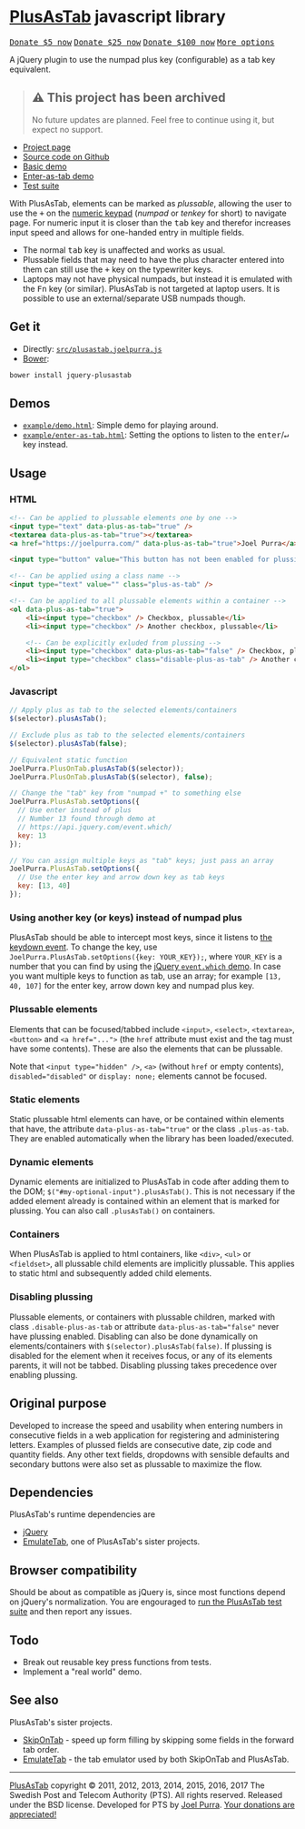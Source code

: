 # [PlusAsTab](https://joelpurra.com/projects/plusastab/) javascript library

<p class="donate">
  <a href="https://joelpurra.com/donate/proceed/?amount=5&currency=usd"><kbd>Donate $5 now</kbd></a>
  <a href="https://joelpurra.com/donate/proceed/?amount=25&currency=usd"><kbd>Donate $25 now</kbd></a>
  <a href="https://joelpurra.com/donate/proceed/?amount=100&currency=usd&invoice=true"><kbd>Donate $100 now</kbd></a>
  <a href="https://joelpurra.com/donate/"><kbd>More options</kbd></a>
</p>

A jQuery plugin to use the numpad plus key (configurable) as a tab key equivalent.



> ## ⚠️ This project has been archived
>
> No future updates are planned. Feel free to continue using it, but expect no support.



- [Project page](https://joelpurra.com/projects/plusastab/)
- [Source code on Github](https://github.com/joelpurra/plusastab)
- [Basic demo](https://joelpurra.com/projects/plusastab/docs/example/demo.html)
- [Enter-as-tab demo](https://joelpurra.com/projects/plusastab/docs/example/enter-as-tab.html)
- [Test suite](https://joelpurra.com/projects/plusastab/docs/test/)

With PlusAsTab, elements can be marked as *plussable*, allowing the user to use the <kbd>+</kbd> on the  [numeric keypad](https://en.wikipedia.org/wiki/Numeric_keypad) (*numpad* or *tenkey* for short) to navigate page. For numeric input it is closer than the <kbd>tab</kbd> key and therefor increases input speed and allows for one-handed entry in multiple fields.

- The normal <kbd>tab</kbd> key is unaffected and works as usual.
- Plussable fields that may need to have the plus character entered into them can still use the <kbd>+</kbd> key on the typewriter keys.
- Laptops may not have physical numpads, but instead it is emulated with the <kbd>Fn</kbd> key (or similar). PlusAsTab is not targeted at laptop users. It is possible to use an external/separate USB numpads though.



## Get it

- Directly: [`src/plusastab.joelpurra.js`](src/plusastab.joelpurra.js)
- [Bower](https://bower.io/):

```bash
bower install jquery-plusastab
```



## Demos

- [`example/demo.html`](https://joelpurra.com/projects/plusastab/docs/example/demo.html): Simple demo for playing around.
- [`example/enter-as-tab.html`](https://joelpurra.com/projects/plusastab/docs/example/enter-as-tab.html): Setting the options to listen to the <kbd>enter</kbd>/<kbd>&crarr;</kbd> key instead.



## Usage

### HTML

```html
<!-- Can be applied to plussable elements one by one -->
<input type="text" data-plus-as-tab="true" />
<textarea data-plus-as-tab="true"></textarea>
<a href="https://joelpurra.com/" data-plus-as-tab="true">Joel Purra</a>

<input type="button" value="This button has not been enabled for plussing" />

<!-- Can be applied using a class name -->
<input type="text" value="" class="plus-as-tab" />

<!-- Can be applied to all plussable elements within a container -->
<ol data-plus-as-tab="true">
	<li><input type="checkbox" /> Checkbox, plussable</li>
	<li><input type="checkbox" /> Another checkbox, plussable</li>

	<!-- Can be explicitly exluded from plussing -->
	<li><input type="checkbox" data-plus-as-tab="false" /> Checkbox, plussing disabled</li>
	<li><input type="checkbox" class="disable-plus-as-tab" /> Another checkbox, plussing disabled</li>
</ol>
```



### Javascript

```javascript
// Apply plus as tab to the selected elements/containers
$(selector).plusAsTab();

// Exclude plus as tab to the selected elements/containers
$(selector).plusAsTab(false);

// Equivalent static function
JoelPurra.PlusOnTab.plusAsTab($(selector));
JoelPurra.PlusOnTab.plusAsTab($(selector), false);

// Change the "tab" key from "numpad +" to something else
JoelPurra.PlusAsTab.setOptions({
  // Use enter instead of plus
  // Number 13 found through demo at
  // https://api.jquery.com/event.which/
  key: 13
});

// You can assign multiple keys as "tab" keys; just pass an array
JoelPurra.PlusAsTab.setOptions({
  // Use the enter key and arrow down key as tab keys
  key: [13, 40]
});
```



### Using another key (or keys) instead of numpad plus

PlusAsTab should be able to intercept most keys, since it listens to [the keydown event](https://api.jquery.com/keydown/). To change the key, use `JoelPurra.PlusAsTab.setOptions({key: YOUR_KEY});`, where `YOUR_KEY` is a number that you can find by using the [jQuery `event.which` demo](https://api.jquery.com/event.which/). In case you want multiple keys to function as tab, use an array; for example `[13, 40, 107]` for the enter key, arrow down key and numpad plus key.



### Plussable elements

Elements that can be focused/tabbed include `<input>`, `<select>`, `<textarea>`, `<button>` and `<a href="...">` (the `href` attribute must exist and the tag must have some contents). These are also the elements that can be plussable.

Note that `<input type="hidden" />`, `<a>` (without `href` or empty contents), `disabled="disabled"` or `display: none;` elements cannot be focused.



### Static elements

Static plussable html elements can have, or be contained within elements that have, the attribute `data-plus-as-tab="true"` or the class `.plus-as-tab`. They are enabled automatically when the library has been loaded/executed.



### Dynamic elements

Dynamic elements are initialized to PlusAsTab in code after adding them to the DOM; `$("#my-optional-input").plusAsTab()`. This is not necessary if the added element already is contained within an element that is marked for plussing. You can also call `.plusAsTab()` on containers.



### Containers

When PlusAsTab is applied to html containers, like `<div>`, `<ul>` or `<fieldset>`, all plussable child elements are implicitly plussable. This applies to static html and subsequently added child elements.



### Disabling plussing

Plussable elements, or containers with plussable children, marked with class `.disable-plus-as-tab` or attribute `data-plus-as-tab="false"` never have plussing enabled. Disabling can also be done dynamically on elements/containers with `$(selector).plusAsTab(false)`. If plussing is disabled for the element when it receives focus, or any of its elements parents, it will not be tabbed. Disabling plussing takes precedence over enabling plussing.



## Original purpose

Developed to increase the speed and usability when entering numbers in consecutive fields in a web application for registering and administering letters. Examples of plussed fields are consecutive date, zip code and quantity fields. Any other text fields, dropdowns with sensible defaults and secondary buttons were also set as plussable to maximize the flow.



## Dependencies

PlusAsTab's runtime dependencies are

- [jQuery](https://jquery.com/)
- [EmulateTab](https://github.com/joelpurra/emulatetab), one of PlusAsTab's sister projects.



## Browser compatibility

Should be about as compatible as jQuery is, since most functions depend on jQuery's normalization. You are engouraged to [run the PlusAsTab test suite](https://joelpurra.com/projects/plusastab/docs/test/) and then report any issues.



## Todo

- Break out reusable key press functions from tests.
- Implement a "real world" demo.



## See also

PlusAsTab's sister projects.

- [SkipOnTab](https://github.com/joelpurra/skipontab) - speed up form filling by skipping some fields in the forward tab order.
- [EmulateTab](https://github.com/joelpurra/emulatetab) - the tab emulator used by both SkipOnTab and PlusAsTab.



---



[PlusAsTab](https://joelpurra.com/projects/plusastab/) copyright &copy; 2011, 2012, 2013, 2014, 2015, 2016, 2017 The Swedish Post and Telecom Authority (PTS). All rights reserved. Released under the BSD license. Developed for PTS by [Joel Purra](https://joelpurra.com/). [Your donations are appreciated!](https://joelpurra.com/donate/)
